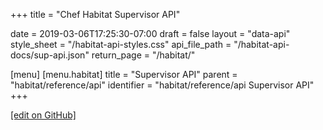 +++
title = "Chef Habitat Supervisor API"

date = 2019-03-06T17:25:30-07:00
draft = false
layout = "data-api"
style_sheet = "/habitat-api-styles.css"
api_file_path = "/habitat-api-docs/sup-api.json"
return_page = "/habitat/"

[menu]
  [menu.habitat]
    title = "Supervisor API"
    parent = "habitat/reference/api"
    identifier = "habitat/reference/api Supervisor API"
+++

[\[edit on GitHub\]](https://github.com/habitat-sh/habitat/blob/master/components/docs-chef-io/content/habitat/supervisor_api.md)

